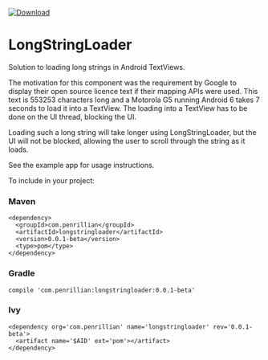 [ ![Download](https://api.bintray.com/packages/penrillian/penrillian-maven/LongStringLoader/images/download.svg) ](https://bintray.com/penrillian/penrillian-maven/LongStringLoader/_latestVersion)

# LongStringLoader

Solution to loading long strings in Android TextViews.

The motivation for this component was the requirement by Google to display their open source licence text if their mapping APIs were used. This text is 553253 characters long and a Motorola G5 running Android 6 takes 7 seconds to load it into a TextView. The loading into a TextView has to be done on the UI thread, blocking the UI.

Loading such a long string will take longer using LongStringLoader, but the UI will not be blocked, allowing the user to scroll through the string as it loads.

See the example app for usage instructions.

To include in your project:

### Maven

```
<dependency>
  <groupId>com.penrillian</groupId>
  <artifactId>longstringloader</artifactId>
  <version>0.0.1-beta</version>
  <type>pom</type>
</dependency>
```

### Gradle

```
compile 'com.penrillian:longstringloader:0.0.1-beta'
```

### Ivy

```
<dependency org='com.penrillian' name='longstringloader' rev='0.0.1-beta'>
  <artifact name='$AID' ext='pom'></artifact>
</dependency>
```
